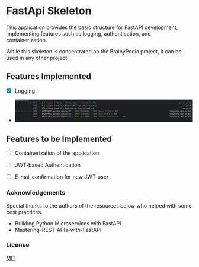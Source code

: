 # FastApi Skeleton
This application provides the basic structure for FastAPI development, implementing features such as logging, authentication, and containerization. 

While this skeleton is concentrated on the BrainyPedia project, it can be used in any other project.
## Features Implemented
- [x] Logging 
- ![](images/logging.png)
## Features to be Implemented
- [ ] Containerization of the application
- [ ] JWT-based Authentication
- [ ] E-mail confirmation for new JWT-user





### Acknowledgements
Special thanks to the authors of the resources below who helped with some best practices.
- Building Python Microservices with FastAPI
- Mastering-REST-APIs-with-FastAPI

### License
[MIT](https://github.com/git/git-scm.com/blob/main/MIT-LICENSE.txt)
